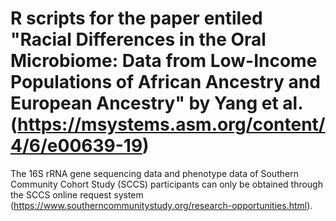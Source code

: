 # R scripts for the paper entiled "Racial Differences in the Oral Microbiome: Data from Low-Income Populations of African Ancestry and European Ancestry" by Yang et al. (https://msystems.asm.org/content/4/6/e00639-19)


The 16S rRNA gene sequencing data and phenotype data of Southern Community Cohort Study (SCCS) participants can only be obtained through the SCCS online request system (https://www.southerncommunitystudy.org/research-opportunities.html).
